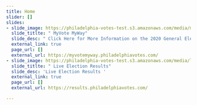 ```yaml
---
title: Home
slider: []
slides:
- slide_image: https://philadelphia-votes-test.s3.amazonaws.com/media/myvotemyway_n.PNG
  slide_titlte: " MyVote MyWay"
  slide_desc: " Click Here for More Information on the 2020 General Election "
  external_link: true
  page_url: []
  external_url: https://myvotemyway.philadelphiavotes.com/
- slide_image: https://philadelphia-votes-test.s3.amazonaws.com/media/live-election-results.PNG
  slide_titlte: " Live Election Results"
  slide_desc: 'Live Election Results '
  external_link: true
  page_url: []
  external_url: https://results.philadelphiavotes.com/

---
```

